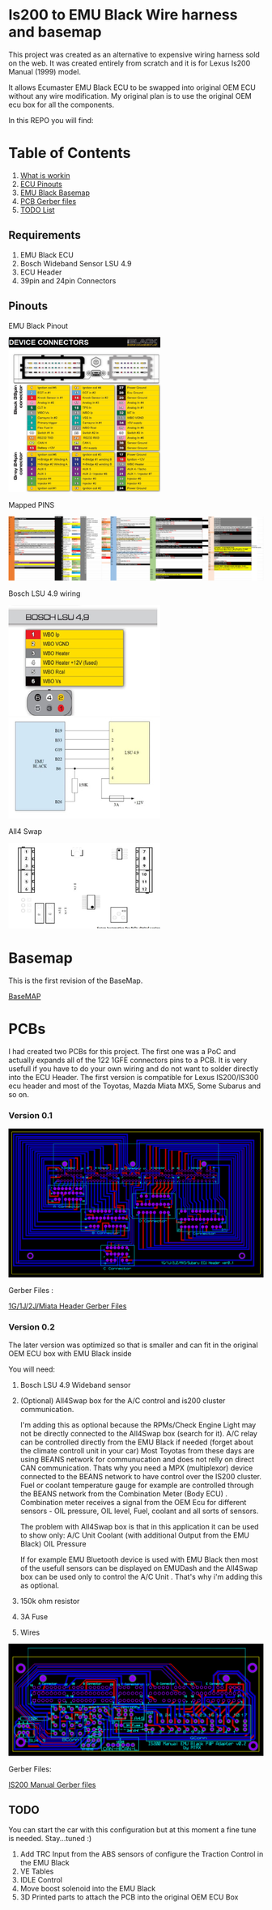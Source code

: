 
# Is200 to EMU Black Wire harness and basemap

This project was created as an alternative to expensive wiring harness sold on the web.
It was created entirely from scratch and it is for Lexus Is200 Manual (1999) model. 

It allows Ecumaster EMU Black ECU to be swapped into original OEM ECU without any wire modification. My original plan is to use the original OEM ecu box for all the components.

In this REPO you will find:

# Table of Contents
1. [What is workin](#Requirements)
3. [ECU Pinouts](#Pinouts)
4. [EMU Black Basemap](#Basemap)
5. [PCB Gerber files](#PCBs)
6. [TODO List](#TODO)




## Requirements
1. EMU Black ECU
2. Bosch Wideband Sensor LSU 4.9 
3. ECU Header
4. 39pin and 24pin Connectors


## Pinouts

EMU Black Pinout

<img src="./img/black-emu.jpg" width="300" />


Mapped PINS

![Mapped Pins](./img/pinouts.jpg)

Bosch LSU 4.9 wiring

<img src="./img/emu-bosch-lsu-4.9.jpg" width="300" />

<img src="./img/emu-bosch-lsu-4.9-wiring.jpg" width="300" />

All4 Swap 

<img src="./img/all4swap.jpg" width="300" />

# Basemap

This is the first revision of the BaseMap.

[BaseMAP](./lib/is200-manual-0.1.emub)

# PCBs
I had created two PCBs for this project. 
The first one was a PoC and actually expands all of the 122 1GFE connectors pins to a PCB. It is very usefull if you have to do your own wiring and do not want to solder directly into the ECU Header.
The first version is compatible for Lexus IS200/IS300 ecu header and most of the Toyotas, Mazda Miata MX5, Some Subarus and so on.

### Version 0.1 

![PCB-0.1](./img/pcb-v0.1.SVG)

Gerber Files : 

[1G/1J/2J/Miata Header Gerber Files](./PCB/JZ-header%20-%20CADCAM.ZIP)

### Version 0.2
The later version was optimized so that is smaller and can fit in the original OEM ECU box with EMU Black inside

You will need: 

1. Bosch LSU 4.9 Wideband sensor
2. (Optional) All4Swap box for the A/C control and is200 cluster communication.

    I'm adding this as optional because the RPMs/Check Engine Light may not be directly connected to the All4Swap box (search for it). A/C relay can be controlled directly from the EMU Black if needed (forget about the climate controll unit in your car)
    Most Toyotas from these days are using BEANS network for communucation and does not relly on direct CAN communication. Thats why you need a MPX (multiplexor) device connected to the BEANS network to have control over the IS200 cluster. Fuel or coolant temperature gauge for example are controlled through the BEANS network from the Combination Meter (Body ECU) . Combination meter receives a signal from the OEM Ecu for different sensors - OIL pressure, OIL level, Fuel, coolant and all sorts of sensors. 

    The problem with All4Swap box is that in this application it can be used to show only: 
    A/C Unit 
    Coolant (with additional Output from the EMU Black)
    OIL Pressure

    If for example EMU Bluetooth device is used with EMU Black then most of the usefull sensors can be displayed on EMUDash and the All4Swap box can be used only to control the A/C Unit . That's why i'm adding this as optional. 
3. 150k ohm resistor
4. 3A Fuse
5. Wires

![PCB-0.2](./img/pcb-v0.2.SVG)

Gerber Files: 

[IS200 Manual Gerber files](./PCB/IS200%20-%20CADCAM.ZIP)



## TODO
You can start the car with this configuration but at this moment a fine tune is needed. Stay...tuned :) 

1. Add TRC Input from the ABS sensors of configure the Traction Control in the EMU Black
2. VE Tables
3. IDLE Control 
4. Move boost solenoid into the EMU Black 
5. 3D Printed parts to attach the PCB into the original OEM ECU Box


